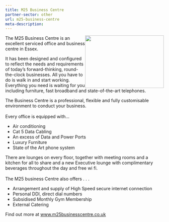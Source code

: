 ```yaml
---
title: M25 Business Centre
partner-sector: other
url: m25-business-centre
meta-description:
---
```


<p><img alt="" src="//clarity-strategies.github.io/ie-uploads/uploads/about/M25_Logo_v1_-_RGB_Colour.jpg" style="float:right; height:167px; width:250px" />The M25 Business Centre is an excellent serviced office and business centre in Essex.</p><p>It has been designed and configured to reflect the needs and requirements of today&rsquo;s forward-thinking, round-the-clock businesses. All you have to do is walk in and start working. Everything you need is waiting for you including furniture, fast broadband and state-of-the-art telephones.</p><p>The Business Centre is a professional, flexible and fully customisable environment to conduct your business.<br />&nbsp;<br />Every office is equipped with&hellip;</p><ul><li>Air conditioning</li><li>Cat 5 Data Cabling</li><li>An excess of Data and Power Ports</li><li>Luxury Furniture</li><li>State of the Art phone system</li></ul><p>There are lounges on every floor, together with meeting rooms and a kitchen for all to share and a new Executive lounge with complimentary beverages throughout the day and free wi fi.<br />&nbsp;<br />The M25 business Centre also offers . . .&nbsp;</p><ul><li>Arrangement and supply of High Speed secure internet connection</li><li>Personal DDI, direct dial numbers</li><li>Subsidised Monthly Gym Membership</li><li>External Catering</li></ul><p>Find out more at&nbsp;<a href="http://www.m25businesscentre.co.uk" target="_blank">www.m25businesscentre.co.uk</a></p>